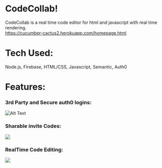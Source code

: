 # CodeCollab!
CodeCollab is a real time code editor for html and javascript with real time rendering.
<br>
https://cucumber-cactus2.herokuapp.com/homepage.html
# Tech Used:
Node.js, Firebase, HTML/CSS, Javascript, Semantic, Auth0
# Features:
### 3rd Party and Secure auth0 logins:
![Alt Text](https://media.giphy.com/media/8qx7oITqVVkAzzOuEh/giphy.gif)
### Sharable invite Codes:
![](https://thumbs.gfycat.com/BouncySpeedyAsianpiedstarling-size_restricted.gif)
### RealTime Code Editing:
![](https://thumbs.gfycat.com/SphericalBleakAcornwoodpecker-size_restricted.gif)


